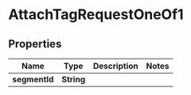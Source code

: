 

# AttachTagRequestOneOf1

## Properties

Name | Type | Description | Notes
------------ | ------------- | ------------- | -------------
**segmentId** | **String** |  | 



